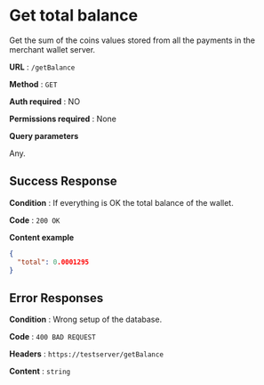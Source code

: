 # Get total balance

Get the sum of the coins values stored from all the payments in the merchant wallet server.

**URL** : `/getBalance`

**Method** : `GET`

**Auth required** : NO

**Permissions required** : None

**Query parameters**

Any.


## Success Response

**Condition** : If everything is OK the total balance of the wallet.

**Code** : `200 OK`

**Content example**

```json
{
  "total": 0.0001295
}
```

## Error Responses

**Condition** : Wrong setup of the database.

**Code** : `400 BAD REQUEST`

**Headers** : `https://testserver/getBalance`

**Content** : `string`
